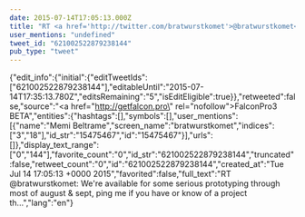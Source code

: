 ```yaml
---
date: 2015-07-14T17:05:13.000Z
title: "RT <a href='http://twitter.com/bratwurstkomet'>@bratwurstkomet</a>: We're available for some serious prototyping through most of august &amp; sept, ping me if you have or know of a project th…″"
user_mentions: "undefined"
tweet_id: "621002522879238144"
pub_type: "tweet"
---
```

{"edit_info":{"initial":{"editTweetIds":["621002522879238144"],"editableUntil":"2015-07-14T17:35:13.780Z","editsRemaining":"5","isEditEligible":true}},"retweeted":false,"source":"<a href=\"http://getfalcon.pro\" rel=\"nofollow\">FalconPro3 BETA</a>","entities":{"hashtags":[],"symbols":[],"user_mentions":[{"name":"Memi Beltrame","screen_name":"bratwurstkomet","indices":["3","18"],"id_str":"15475467","id":"15475467"}],"urls":[]},"display_text_range":["0","144"],"favorite_count":"0","id_str":"621002522879238144","truncated":false,"retweet_count":"0","id":"621002522879238144","created_at":"Tue Jul 14 17:05:13 +0000 2015","favorited":false,"full_text":"RT @bratwurstkomet: We're available for some serious prototyping through most of august &amp; sept, ping me if you have or know of a project th…","lang":"en"}

